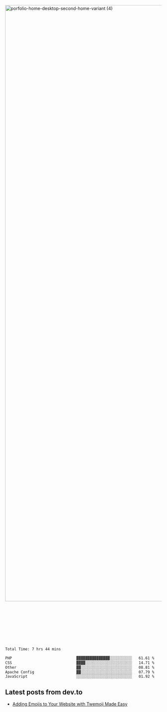 <img width="1920" alt="porfolio-home-desktop-second-home-variant (4)" src="https://user-images.githubusercontent.com/44812120/231556360-1ee1d327-1a45-4bda-a93d-dd32a34149e4.png">
 
 
 
 
 
 <br><br><br><br><br><br><br>
<!--START_SECTION:waka-->

```txt
Total Time: 7 hrs 44 mins

PHP                             ▓▓▓▓▓▓▓▓▓▓▓▓▓▓▓░░░░░░░░░░   61.61 %
CSS                             ▓▓▓▓░░░░░░░░░░░░░░░░░░░░░   14.71 %
Other                           ▓▓░░░░░░░░░░░░░░░░░░░░░░░   08.81 %
Apache Config                   ▓▓░░░░░░░░░░░░░░░░░░░░░░░   07.79 %
JavaScript                      ░░░░░░░░░░░░░░░░░░░░░░░░░   01.92 %
```

<!--END_SECTION:waka-->

## Latest posts from dev.to
<!-- MEDIUM-STORY-LIST:START -->
- [Adding Emojis to Your Website with Twemoji Made Easy](https://dev.to/danielsebesta/adding-emojis-to-your-website-with-twemoji-made-easy-mc8)
<!-- MEDIUM-STORY-LIST:END -->

